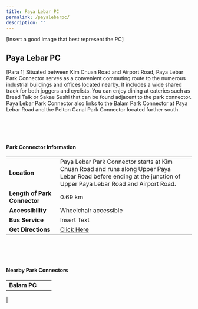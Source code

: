 ```yaml
---
title: Paya Lebar PC
permalink: /payalebarpc/
description: ""
---
```

[Insert a good image that best represent the PC]

## Paya Lebar PC

[Para 1] Situated between Kim Chuan Road and Airport Road, Paya Lebar Park Connector serves as a convenient commuting route to the numerous industrial buildings and offices located nearby. It includes a wide shared track for both joggers and cyclists. You can enjoy dining at eateries such as Bread Talk or Sakae Sushi that can be found adjacent to the park connector. Paya Lebar Park Connector also links to the Balam Park Connector at Paya Lebar Road and the Pelton Canal Park Connector located further south.
<br>

<br>
<br>
<br>

#### Park Connector Information
|  |  |  |
| -------- | -------- | -------- |
| **Location** | Paya Lebar Park Connector starts at Kim Chuan Road and runs along Upper Paya Lebar Road before ending at the junction of Upper Paya Lebar Road and Airport Road. |  |
| **Length of Park Connector** | 0.69 km   |  |
| **Accessibility** | Wheelchair accessible | |
| **Bus Service** | Insert Text | |
| **Get Directions** |  [Click Here](https://www.onemap.gov.sg/main/v2/?lat=1.3339374891718676&amp;lng=103.88928205641793) | |

<br>
<br>
<br>	

#### Nearby Park Connectors
|   |  |  |
| -------- | -------- | -------- |
| **Balam PC** | | |
|